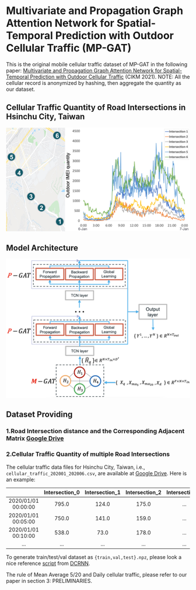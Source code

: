 # Multivariate and Propagation Graph Attention Network for Spatial-Temporal Prediction with Outdoor Cellular Traffic (MP-GAT)

This is the original mobile cellular traffic dataset of MP-GAT in the following paper: 
[Multivariate and Propagation Graph Attention Network for Spatial-Temporal Prediction with Outdoor Cellular Traffic](https://arxiv.org/abs/2108.08307) (CIKM 2021).  NOTE: All the cellular record is anonymized by hashing, then aggregate the quantity as our dataset.

## Cellular Traffic Quantity of Road Intersections in Hsinchu City, Taiwan
![MP-GAT](./fig/Figure_1.png "Road Intersection")


## Model Architecture
![MP-GAT](./fig/Figure_2.png "Model Architecture")


## Dataset Providing

### 1.Road Intersection distance and the Corresponding Adjacent Matrix [Google Drive](https://drive.google.com/drive/folders/1Sa8BM-CDz903VmZUzJ0MqToCkMhQxGWO) 

### 2.Cellular Traffic Quantity of multiple Road Intersections 
The cellular traffic data files for Hsinchu City, Taiwan, i.e., `cellular_traffic_202001_202006.csv`, are available at [Google Drive](https://drive.google.com/drive/folders/1acsvaoTcU-znbqAsYUWCYK9hu6rLjghR).
Here is an example:

|                     | Intersection_0 | Intersection_1 | Intersection_2 | Intersection_n |
|:-------------------:|:--------------:|:--------------:|:--------------:|:--------------:|
| 2020/01/01 00:00:00 |   795.0        |   124.0        |   175.0        |    ...         |
| 2020/01/01 00:05:00 |   750.0        |   141.0        |   159.0        |    ...         |
| 2020/01/01 00:10:00 |   538.0        |   73.0         |   178.0        |    ...         |
|         ...         |    ...         |    ...         |    ...         |    ...         |

To generate train/test/val dataset as  `{train,val,test}.npz`, please look a nice reference [script](https://github.com/liyaguang/DCRNN/blob/master/scripts/generate_training_data.py) from [DCRNN](https://github.com/liyaguang/DCRNN).

The rule of Mean Average 5/20 and Daily cellular traffic, please refer to our paper in section 3: PRELIMINARIES.

